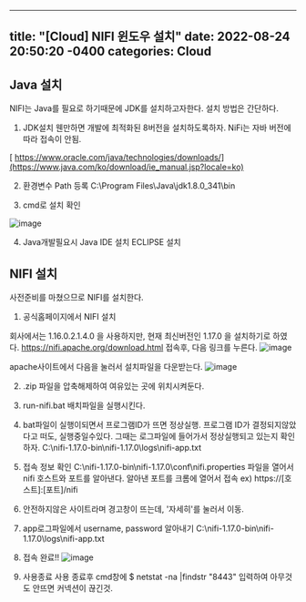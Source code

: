 
---
title: "[Cloud] NIFI 윈도우 설치"
date: 2022-08-24 20:50:20 -0400
categories: Cloud
---


## Java 설치

NIFI는 Java를 필요로 하기때문에 JDK를 설치하고자한다.
설치 방법은 간단하다.

1. JDK설치
  웬만하면 개발에 최적화된 8버전을 설치하도록하자. 
  NiFi는 자바 버전에 따라 접속이 안됨.

[ https://www.oracle.com/java/technologies/downloads/](https://www.java.com/ko/download/ie_manual.jsp?locale=ko)

2. 환경변수 Path 등록
  C:\Program Files\Java\jdk1.8.0_341\bin


3. cmd로 설치 확인

 ![image](https://user-images.githubusercontent.com/81350993/186580742-963099b8-3e62-4405-9a96-5cda13a3bb96.png)

4. Java개발필요시 Java IDE 설치
  ECLIPSE 설치
  
  
## NIFI 설치

사전준비를 마쳤으므로 NIFI를 설치한다.

1. 공식홈페이지에서 NIFI 설치

회사에서는 1.16.0.2.1.4.0 을 사용하지만, 현재 최신버전인 1.17.0 을 설치하기로 하였다.
https://nifi.apache.org/download.html 
접속후, 다음 링크를 누른다.
![image](https://user-images.githubusercontent.com/81350993/186445817-b090fd14-abc7-4f86-9341-78f3c2ac610c.png)

apache사이트에서 다음을 눌러서 설치파일을 다운받는다.
![image](https://user-images.githubusercontent.com/81350993/186446374-031c44b0-7251-402c-a67b-487f7bf6b185.png)

2. .zip 파일을 압축해제하여 여유있는 곳에 위치시켜둔다.

3. run-nifi.bat 배치파일을 실행시킨다.

4. bat파일이 실행이되면서 프로그램ID가 뜨면 정상실행. 프로그램 ID가 결정되지않았다고 떠도, 실행중일수있다. 그때는 로그파일에 들어가서 정상실행되고 있는지 확인하자.
  C:\nifi-1.17.0-bin\nifi-1.17.0\logs\nifi-app.txt

5. 접속 정보 확인 
  C:\nifi-1.17.0-bin\nifi-1.17.0\conf\nifi.properties 파일을 열어서 nifi 호스트와 포트를 알아낸다.
  알아낸 포트를 크롬에 열어서 접속 
  ex) https://[호스트]:[포트]/nifi
  
6. 안전하지않은 사이트라며 경고창이 뜨는데, '자세히'를 눌러서 이동.

7. app로그파일에서 username, password 알아내기
  C:\nifi-1.17.0-bin\nifi-1.17.0\logs\nifi-app.txt

8. 접속 완료!!
![image](https://user-images.githubusercontent.com/81350993/186584935-9824b1b0-a681-4cfa-a4bb-a18597ca857a.png)

  
9. 사용종료
  사용 종료후 cmd창에 $ netstat -na |findstr "8443"
  입력하여 아무것도 안뜨면 커넥션이 끊긴것.
